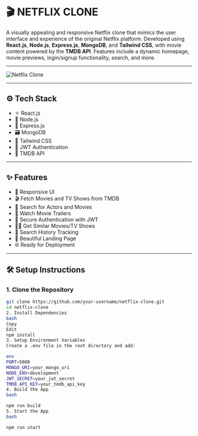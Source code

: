 # 🎬 NETFLIX CLONE

A visually appealing and responsive Netflix clone that mimics the user interface and experience of the original Netflix platform. Developed using **React.js**, **Node.js**, **Express.js**, **MongoDB**, and **Tailwind CSS**, with movie content powered by the **TMDB API**. Features include a dynamic homepage, movie previews, login/signup functionality, search, and more.

---

![Netflix Clone](https://github.com/user-attachments/assets/de3ba996-4625-4075-b706-2652caf7f755)

---

## ⚙️ Tech Stack

- ⚛️ React.js  
- 🔧 Node.js  
- 🚀 Express.js  
- 🗃️ MongoDB  
- 🎨 Tailwind CSS  
- 🔐 JWT Authentication  
- 📡 TMDB API  

---

## ✨ Features

- 📱 Responsive UI  
- 🎬 Fetch Movies and TV Shows from TMDB  
- 🔎 Search for Actors and Movies  
- 🎥 Watch Movie Trailers  
- 🔐 Secure Authentication with JWT  
- 🕵️‍♂️ Get Similar Movies/TV Shows  
- 🧠 Search History Tracking  
- 💙 Beautiful Landing Page  
- 🌐 Ready for Deployment  

---

## 🛠️ Setup Instructions

### 1. Clone the Repository

```bash
git clone https://github.com/your-username/netflix-clone.git
cd netflix-clone
2. Install Dependencies
bash
Copy
Edit
npm install
3. Setup Environment Variables
Create a .env file in the root directory and add:

env
PORT=5000
MONGO_URI=your_mongo_uri
NODE_ENV=development
JWT_SECRET=your_jwt_secret
TMDB_API_KEY=your_tmdb_api_key
4. Build the App
bash

npm run build
5. Start the App
bash

npm run start
